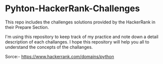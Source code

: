 # Pyhton-HackerRank-Challenges
This repo includes the challenges solutions provided by the HackerRank in their Prepare Section.

I'm using this repository to keep track of my practice and note down a detail description of each challanges.
I hope this repository will help you all to understand the concepts of the challanges.

Sorce:- https://www.hackerrank.com/domains/python
